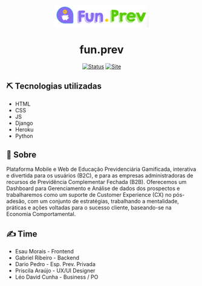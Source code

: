 <p align="center">
  <a href="" rel="noopener">
 <img src="readmecontent\logo.png" alt="Project logo" width=250px></a>
</p>

<div align="center">
<h1> fun.prev </h1>
</div>
<div align="center">

[![Status](https://img.shields.io/badge/status-active-success.svg)]()
[![Site](https://img.shields.io/badge/Clique%20me-%20para%20visualizar%20a%20plataforma-brightgreen)](https://funprev.herokuapp.com/)

</div>

## ⛏️ Tecnologias utilizadas
* HTML
* CSS
* JS
* Django
* Heroku
* Python

## 🧐 Sobre
Plataforma Mobile e Web de Educação Previdenciária Gamificada, interativa e divertida para os usuários (B2C), e para as empresas administradoras de recursos de Previdência Complementar Fechada (B2B). Oferecemos um Dashboard para Gerenciamento e Análise de dados dos prospectos e trabalharemos como um suporte de Customer Experience (CX) no pós-adesão, com um conjunto de estratégias, trabalhando a mentalidade, práticas e ações voltadas para o sucesso cliente, baseando-se na Economia Comportamental.

## ✍️ Time
* Esau Morais - Frontend
* Gabriel Ribeiro - Backend
* Dario Pedro - Esp. Prev. Privada
* Priscila Araújo - UX/UI Designer
* Léo David Cunha - Business / PO

